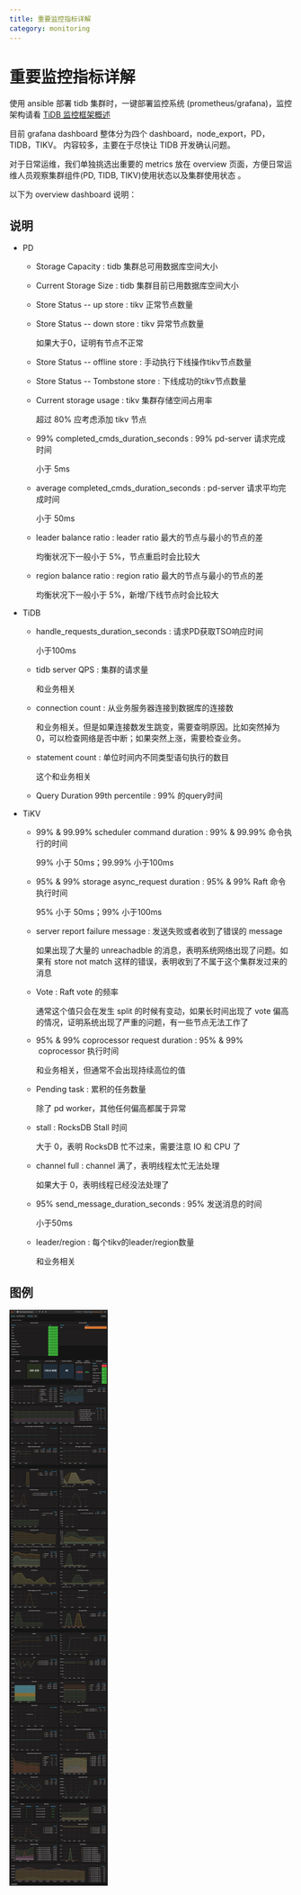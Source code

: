 ```yaml
---
title: 重要监控指标详解
category: monitoring
---
```


# 重要监控指标详解

使用 ansible 部署 tidb 集群时，一键部署监控系统 (prometheus/grafana)，监控架构请看 [TiDB 监控框架概述](../op-guide/monitor-overview.md)

目前 grafana dashboard 整体分为四个 dashboard，node_export，PD，TIDB，TIKV。 内容较多，主要在于尽快让 TIDB 开发确认问题。

对于日常运维，我们单独挑选出重要的 metrics 放在 overview 页面，方便日常运维人员观察集群组件(PD, TIDB, TIKV)使用状态以及集群使用状态 。

以下为 overview dashboard 说明：

## 说明

-   PD
    -   Storage Capacity   :   tidb 集群总可用数据库空间大小
    -   Current Storage Size   :   tidb 集群目前已用数据库空间大小
    -   Store Status  -- up store   :   tikv 正常节点数量
    -   Store Status  -- down store   :   tikv 异常节点数量

        如果大于0，证明有节点不正常
    -   Store Status  -- offline store   :   手动执行下线操作tikv节点数量
    -   Store Status  -- Tombstone store   :   下线成功的tikv节点数量
    -   Current storage usage   :   tikv 集群存储空间占用率

        超过 80% 应考虑添加 tikv 节点
    -   99% completed_cmds_duration_seconds   :   99% pd-server 请求完成时间

        小于 5ms
    -   average completed_cmds_duration_seconds   :   pd-server 请求平均完成时间

        小于 50ms
    -   leader balance ratio   :   leader ratio 最大的节点与最小的节点的差

        均衡状况下一般小于 5%，节点重启时会比较大
    -   region balance ratio   :   region ratio 最大的节点与最小的节点的差

        均衡状况下一般小于 5%，新增/下线节点时会比较大

-   TiDB
    -   handle_requests_duration_seconds   :   请求PD获取TSO响应时间

        小于100ms
    -   tidb server QPS   :   集群的请求量

        和业务相关
    -   connection count   :   从业务服务器连接到数据库的连接数

        和业务相关。但是如果连接数发生跳变，需要查明原因。比如突然掉为0，可以检查网络是否中断；如果突然上涨，需要检查业务。
    -   statement count   :   单位时间内不同类型语句执行的数目

        这个和业务相关
    -   Query Duration 99th percentile   :   99% 的query时间

-   TiKV
    -   99%  & 99.99%  scheduler command duration   :   99% & 99.99% 命令执行的时间

        99% 小于 50ms；99.99% 小于100ms
    -   95%  & 99% storage async_request duration   :   95%  & 99% Raft 命令执行时间

        95% 小于 50ms；99% 小于100ms
    -   server report failure message   :   发送失败或者收到了错误的 message

        如果出现了大量的 unreachadble 的消息，表明系统网络出现了问题。如果有 store not match 这样的错误，表明收到了不属于这个集群发过来的消息
    -   Vote   :   Raft vote 的频率

        通常这个值只会在发生 split 的时候有变动，如果长时间出现了 vote 偏高的情况，证明系统出现了严重的问题，有一些节点无法工作了
    -   95% & 99% coprocessor request duration   :   95% & 99%  coprocessor 执行时间

        和业务相关，但通常不会出现持续高位的值
    -   Pending task   :   累积的任务数量

        除了 pd worker，其他任何偏高都属于异常
    -   stall   :   RocksDB Stall 时间

        大于 0，表明 RocksDB 忙不过来，需要注意 IO 和 CPU 了
    -   channel full   :   channel 满了，表明线程太忙无法处理

        如果大于 0，表明线程已经没法处理了
    -   95% send_message_duration_seconds   :   95% 发送消息的时间

        小于50ms
    -   leader/region   :   每个tikv的leader/region数量

        和业务相关

## 图例

![overview](../media/overview.png)